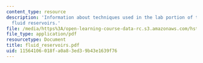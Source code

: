 ```yaml
---
content_type: resource
description: 'Information about techniques used in the lab portion of this class:
  fluid reservoirs.'
file: /media/https%3A/open-learning-course-data-rc.s3.amazonaws.com/hst-410j-projects-in-microscale-engineering-for-the-life-sciences-spring-2007/11564106018fa0a83ed39b43e1639f76_fluid_reservoirs.pdf
file_type: application/pdf
resourcetype: Document
title: fluid_reservoirs.pdf
uid: 11564106-018f-a0a8-3ed3-9b43e1639f76
---
```


